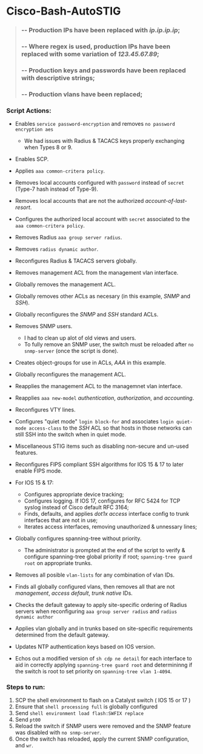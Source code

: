 # Cisco-Bash-AutoSTIG
>### **-- Production IPs have been replaced with *ip.ip.ip.ip*;**
>### **-- Where regex is used, production IPs have been replaced with some variation of *123.45.67.89*;**
>### **-- Production keys and passwords have been replaced with descriptive strings;**
>### **-- Production vlans have been replaced;**
### Script Actions:
- Enables `service password-encryption` and removes `no password encryption aes`
  - We had issues with Radius & TACACS keys properly exchanging when Types 8 or 9.
  
- Enables SCP.
- Applies `aaa common-critera policy`.
- Removes local accounts configured with `password` instead of `secret` (Type-7 hash instead of Type-9).
- Removes local accounts that are not the authorized *account-of-last-resort*.
- Configures the authorized local account with `secret` associated to the `aaa common-critera policy`.
- Removes Radius `aaa group server radius`.
- Removes `radius dynamic author`.
- Reconfigures Radius & TACACS servers globally.
- Removes management ACL from the management vlan interface.
- Globally removes the management ACL.
- Globally removes other ACLs as necesary (in this example, *SNMP* and *SSH*).
- Globally reconfigures the *SNMP* and *SSH* standard ACLs.
- Removes SNMP users.
  - I had to clean up alot of old views and users.
  - To fully remove an SNMP user, the switch must be reloaded after `no snmp-server` (once the script is done).
    
- Creates object-groups for use in ACLs, *AAA* in this example.
- Globally reconfigures the management ACL.
- Reapplies the management ACL to the managemnet vlan interface.
- Reapplies `aaa new-model` *authentication*, *authorization*, and *accounting*.
- Reconfigures VTY lines.
- Configures "quiet mode" `login block-for` and associates `login quiet-mode access-class` to the *SSH* ACL so that hosts in those networks can still SSH into the switch when in quiet mode.
- Miscellaneous STIG items such as disabling non-secure and un-used features.
- Reconfigures FIPS compliant SSH algorithms for IOS 15 & 17 to later enable FIPS mode.
- For IOS 15 & 17:
  - Configures appropriate device tracking;
  - Configures logging. If IOS 17, configures for RFC 5424 for TCP syslog instead of Cisco default RFC 3164;
  - Finds, defaults, and applies *dot1x access* interface config to trunk interfaces that are not in use;
  - Iterates access interfaces, removing unauthorized & unnessary lines;

- Globally configures spanning-tree without priority.
  - The administrator is prompted at the end of the script to verify & configure spanning-tree global priority if root; `spanning-tree guard root` on appropriate trunks.
    
- Removes all posible `vlan-lists` for any combination of vlan IDs.
- Finds all globally configured vlans, then removes all that are not *management*, *access default*, *trunk native* IDs.
- Checks the default gateway to apply site-specific ordering of Radius servers when reconfiguring `aaa group server radius` and `radius dynamic author`
- Applies vlan globally and in trunks based on site-specific requirements determined from the default gateway.
- Updates NTP authentication keys based on IOS version.
- Echos out a modified version of `sh cdp ne detail` for each interface to aid in correctly applying `spanning-tree guard root` and determininng if the switch is root to set priority on `spanning-tree vlan 1-4094`.
### Steps to run:
1. SCP the shell environment to flash on a Catalyst switch ( IOS 15 or 17 )
2. Ensure that `shell processing full` is globally configured
3. Send `shell environment load flash:SWFIX replace`
4. Send `pt00`
5. Reload the switch if SNMP users were removed and the SNMP feature was disabled with `no snmp-server`.
6. Once the switch has reloaded, apply the current SNMP configuration, and `wr`.
